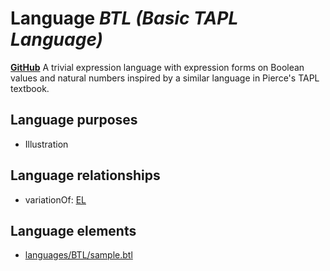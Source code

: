 # Language _BTL (Basic TAPL Language)_
**[GitHub](https://github.com/softlang/yas/blob/master/BTL)**
A trivial expression language with expression forms on Boolean values and natural numbers inspired by a similar language in Pierce's TAPL textbook.

## Language purposes
* Illustration

## Language relationships
* variationOf: [EL](http://softlang.github.io/yas/languages/EL.html)

## Language elements
* [languages/BTL/sample.btl](../../languages/BTL/sample.btl)
